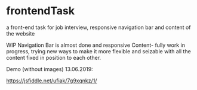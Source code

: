 # frontendTask
a front-end task for job interview, responsive navigation bar and content of the website

WIP
Navigation Bar is almost done and responsive
Content- fully work in progress, trying new ways to make it more flexible and seizable with all the content fixed in position to each other.

Demo (without images) 13.06.2019:

https://jsfiddle.net/ufiak/7g9xqnkz/1/
